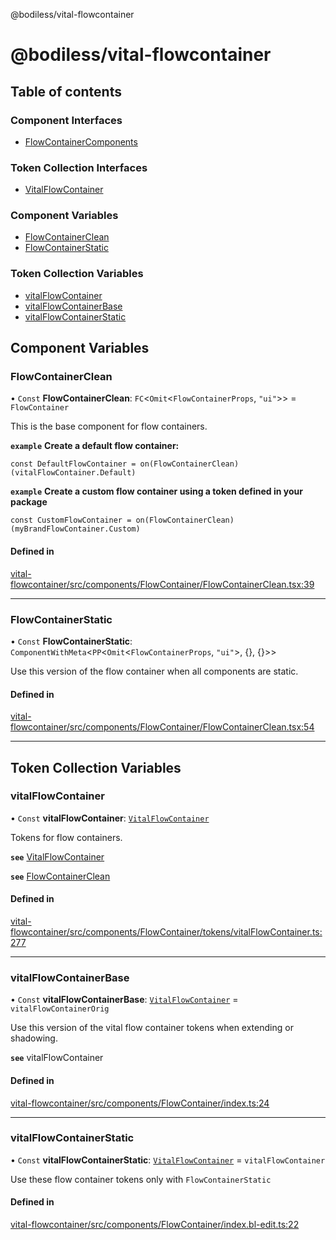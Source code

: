 @bodiless/vital-flowcontainer

# @bodiless/vital-flowcontainer

## Table of contents

### Component Interfaces

- [FlowContainerComponents](interfaces/FlowContainerComponents.md)

### Token Collection Interfaces

- [VitalFlowContainer](interfaces/VitalFlowContainer.md)

### Component Variables

- [FlowContainerClean](README.md#flowcontainerclean)
- [FlowContainerStatic](README.md#flowcontainerstatic)

### Token Collection Variables

- [vitalFlowContainer](README.md#vitalflowcontainer)
- [vitalFlowContainerBase](README.md#vitalflowcontainerbase)
- [vitalFlowContainerStatic](README.md#vitalflowcontainerstatic)

## Component Variables

### FlowContainerClean

• `Const` **FlowContainerClean**: `FC`<`Omit`<`FlowContainerProps`, ``"ui"``\>\> = `FlowContainer`

This is the base component for flow containers.

**`example`**
**Create a default flow container:**
```
const DefaultFlowContainer = on(FlowContainerClean)(vitalFlowContainer.Default)
```

**`example`**
**Create a custom flow container using a token defined in your package**
```
const CustomFlowContainer = on(FlowContainerClean)(myBrandFlowContainer.Custom)
```

#### Defined in

[vital-flowcontainer/src/components/FlowContainer/FlowContainerClean.tsx:39](https://github.com/johnsonandjohnson/Bodiless-JS/blob/fff741665/packages/vital-flowcontainer/src/components/FlowContainer/FlowContainerClean.tsx#L39)

___

### FlowContainerStatic

• `Const` **FlowContainerStatic**: `ComponentWithMeta`<`PP`<`Omit`<`FlowContainerProps`, ``"ui"``\>, {}, {}\>\>

Use this version of the flow container when all components are static.

#### Defined in

[vital-flowcontainer/src/components/FlowContainer/FlowContainerClean.tsx:54](https://github.com/johnsonandjohnson/Bodiless-JS/blob/fff741665/packages/vital-flowcontainer/src/components/FlowContainer/FlowContainerClean.tsx#L54)

___

## Token Collection Variables

### vitalFlowContainer

• `Const` **vitalFlowContainer**: [`VitalFlowContainer`](interfaces/VitalFlowContainer.md)

Tokens for flow containers.

**`see`** [VitalFlowContainer](interfaces/VitalFlowContainer.md)

**`see`** [FlowContainerClean](README.md#flowcontainerclean)

#### Defined in

[vital-flowcontainer/src/components/FlowContainer/tokens/vitalFlowContainer.ts:277](https://github.com/johnsonandjohnson/Bodiless-JS/blob/fff741665/packages/vital-flowcontainer/src/components/FlowContainer/tokens/vitalFlowContainer.ts#L277)

___

### vitalFlowContainerBase

• `Const` **vitalFlowContainerBase**: [`VitalFlowContainer`](interfaces/VitalFlowContainer.md) = `vitalFlowContainerOrig`

Use this version of the vital flow container tokens when extending or shadowing.

**`see`** vitalFlowContainer

#### Defined in

[vital-flowcontainer/src/components/FlowContainer/index.ts:24](https://github.com/johnsonandjohnson/Bodiless-JS/blob/fff741665/packages/vital-flowcontainer/src/components/FlowContainer/index.ts#L24)

___

### vitalFlowContainerStatic

• `Const` **vitalFlowContainerStatic**: [`VitalFlowContainer`](interfaces/VitalFlowContainer.md) = `vitalFlowContainer`

Use these flow container tokens only with `FlowContainerStatic`

#### Defined in

[vital-flowcontainer/src/components/FlowContainer/index.bl-edit.ts:22](https://github.com/johnsonandjohnson/Bodiless-JS/blob/fff741665/packages/vital-flowcontainer/src/components/FlowContainer/index.bl-edit.ts#L22)
